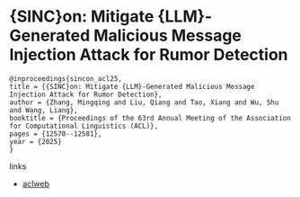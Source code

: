 # {SINC}on: Mitigate {LLM}-Generated Malicious Message Injection Attack for Rumor Detection

```
@inproceedings{sincon_acl25,
title = {{SINC}on: Mitigate {LLM}-Generated Malicious Message Injection Attack for Rumor Detection},
author = {Zhang, Mingqing and Liu, Qiang and Tao, Xiang and Wu, Shu and Wang, Liang},
booktitle = {Proceedings of the 63rd Annual Meeting of the Association for Computational Linguistics (ACL)},
pages = {12570--12581},
year = {2025}
}
```

links
- [aclweb](https://aclanthology.org/2025.acl-long.617/)
